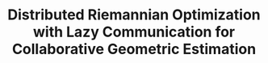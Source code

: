 ---
title: "Distributed Riemannian Optimization with Lazy Communication for Collaborative Geometric Estimation"
authors: "Yulun Tian, Amrit Singh Bedi, Alec Koppel, Miguel Calvo-Fullana, David M Rosen, Jonathan P How"
venue: "IEEE/RSJ Intl. Conf. on Intelligent Robots and Systems (IROS)"
year: "2022"
status: "conference"
arxiv: "https://arxiv.org/abs/2203.00851"
official_link: ""
doi: ""
volume: "N/A"
number: "N/A"
pages: ""
publisher: ""
month: ""
address: ""
type: "conference"
school: "N/A"
awards: ""
notes: ""
include_on_website: true
image: "2022-tian-event.png"
links_to_code: ""
links_to_video: ""
links_to_website: ""
collection: publications
permalink: /publication/2023-tian-event
---